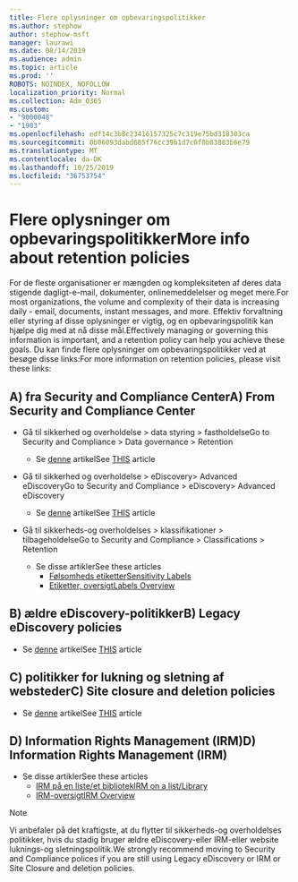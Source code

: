 ```yaml
---
title: Flere oplysninger om opbevaringspolitikker
ms.author: stephow
author: stephow-msft
manager: laurawi
ms.date: 08/14/2019
ms.audience: admin
ms.topic: article
ms.prod: ''
ROBOTS: NOINDEX, NOFOLLOW
localization_priority: Normal
ms.collection: Adm_O365
ms.custom:
- "9000048"
- "1983"
ms.openlocfilehash: edf14c3b8c23416157325c7c319e75bd318303ca
ms.sourcegitcommit: 0b06093dabd685f76cc39b1d7c0f8b03883b6e79
ms.translationtype: MT
ms.contentlocale: da-DK
ms.lasthandoff: 10/25/2019
ms.locfileid: "36753754"
---
```

# <a name="more-info-about-retention-policies"></a><span data-ttu-id="56fee-102">Flere oplysninger om opbevaringspolitikker</span><span class="sxs-lookup"><span data-stu-id="56fee-102">More info about retention policies</span></span>

<span data-ttu-id="56fee-103">For de fleste organisationer er mængden og kompleksiteten af deres data stigende dagligt-e-mail, dokumenter, onlinemeddelelser og meget mere.</span><span class="sxs-lookup"><span data-stu-id="56fee-103">For most organizations, the volume and complexity of their data is increasing daily - email, documents, instant messages, and more.</span></span> <span data-ttu-id="56fee-104">Effektiv forvaltning eller styring af disse oplysninger er vigtig, og en opbevaringspolitik kan hjælpe dig med at nå disse mål.</span><span class="sxs-lookup"><span data-stu-id="56fee-104">Effectively managing or governing this information is important, and a retention policy can help you achieve these goals.</span></span> <span data-ttu-id="56fee-105">Du kan finde flere oplysninger om opbevaringspolitikker ved at besøge disse links:</span><span class="sxs-lookup"><span data-stu-id="56fee-105">For more information on retention policies, please visit these links:</span></span>

## <a name="a-from-security-and-compliance-center"></a><span data-ttu-id="56fee-106">A) fra Security and Compliance Center</span><span class="sxs-lookup"><span data-stu-id="56fee-106">A) From Security and Compliance Center</span></span>

- <span data-ttu-id="56fee-107">Gå til sikkerhed og overholdelse > data styring > fastholdelse</span><span class="sxs-lookup"><span data-stu-id="56fee-107">Go to Security and Compliance > Data governance > Retention</span></span>
  - <span data-ttu-id="56fee-108">Se [denne](https://docs.microsoft.com/office365/securitycompliance/retention-policies) artikel</span><span class="sxs-lookup"><span data-stu-id="56fee-108">See [THIS](https://docs.microsoft.com/office365/securitycompliance/retention-policies) article</span></span>

- <span data-ttu-id="56fee-109">Gå til sikkerhed og overholdelse > eDiscovery> Advanced eDiscovery</span><span class="sxs-lookup"><span data-stu-id="56fee-109">Go to Security and Compliance > eDiscovery> Advanced eDiscovery</span></span> 
  - <span data-ttu-id="56fee-110">Se [denne](https://docs.microsoft.com/office365/securitycompliance/ediscovery-cases) artikel</span><span class="sxs-lookup"><span data-stu-id="56fee-110">See [THIS](https://docs.microsoft.com/office365/securitycompliance/ediscovery-cases) article</span></span>

- <span data-ttu-id="56fee-111">Gå til sikkerheds-og overholdelses > klassifikationer > tilbageholdelse</span><span class="sxs-lookup"><span data-stu-id="56fee-111">Go to Security and Compliance > Classifications > Retention</span></span>
  - <span data-ttu-id="56fee-112">Se disse artikler</span><span class="sxs-lookup"><span data-stu-id="56fee-112">See these articles</span></span>
    - [<span data-ttu-id="56fee-113">Følsomheds etiketter</span><span class="sxs-lookup"><span data-stu-id="56fee-113">Sensitivity Labels</span></span>](https://docs.microsoft.com/office365/securitycompliance/sensitivity-labels)
    - [<span data-ttu-id="56fee-114">Etiketter, oversigt</span><span class="sxs-lookup"><span data-stu-id="56fee-114">Labels Overview</span></span>](https://docs.microsoft.com/office365/securitycompliance/labels)

## <a name="b-legacy-ediscovery-policies"></a><span data-ttu-id="56fee-115">B) ældre eDiscovery-politikker</span><span class="sxs-lookup"><span data-stu-id="56fee-115">B) Legacy eDiscovery policies</span></span>

- <span data-ttu-id="56fee-116">Se [denne](https://support.office.com/article/Set-up-an-eDiscovery-Center-in-SharePoint-Online-A18F8975-AA7F-43B4-A7D6-001D14744D8E) artikel</span><span class="sxs-lookup"><span data-stu-id="56fee-116">See [THIS](https://support.office.com/article/Set-up-an-eDiscovery-Center-in-SharePoint-Online-A18F8975-AA7F-43B4-A7D6-001D14744D8E) article</span></span>

## <a name="c-site-closure-and-deletion-policies"></a><span data-ttu-id="56fee-117">C) politikker for lukning og sletning af websteder</span><span class="sxs-lookup"><span data-stu-id="56fee-117">C) Site closure and deletion policies</span></span>

- <span data-ttu-id="56fee-118">Se [denne](https://support.office.com/article/Use-policies-for-site-closure-and-deletion-A8280D82-27FD-48C5-9ADF-8A5431208BA5) artikel</span><span class="sxs-lookup"><span data-stu-id="56fee-118">See [THIS](https://support.office.com/article/Use-policies-for-site-closure-and-deletion-A8280D82-27FD-48C5-9ADF-8A5431208BA5) article</span></span>  

## <a name="d-information-rights-management-irm"></a><span data-ttu-id="56fee-119">D) Information Rights Management (IRM)</span><span class="sxs-lookup"><span data-stu-id="56fee-119">D) Information Rights Management (IRM)</span></span>

- <span data-ttu-id="56fee-120">Se disse artikler</span><span class="sxs-lookup"><span data-stu-id="56fee-120">See these articles</span></span>
  - [<span data-ttu-id="56fee-121">IRM på en liste/et bibliotek</span><span class="sxs-lookup"><span data-stu-id="56fee-121">IRM on a list/Library</span></span>](https://support.office.com/article/apply-information-rights-management-to-a-list-or-library-3bdb5c4e-94fc-4741-b02f-4e7cc3c54aa1)
  - [<span data-ttu-id="56fee-122">IRM-oversigt</span><span class="sxs-lookup"><span data-stu-id="56fee-122">IRM Overview</span></span>](https://support.office.com/article/create-and-apply-information-management-policies-eb501fe9-2ef6-4150-945a-65a6451ee9e9)

> [!Note]
> <span data-ttu-id="56fee-123">Vi anbefaler på det kraftigste, at du flytter til sikkerheds-og overholdelses politikker, hvis du stadig bruger ældre eDiscovery-eller IRM-eller website luknings-og sletningspolitik.</span><span class="sxs-lookup"><span data-stu-id="56fee-123">We strongly recommend moving to Security and Compliance polices if you are still using Legacy eDiscovery or IRM or Site Closure and deletion policies.</span></span>
